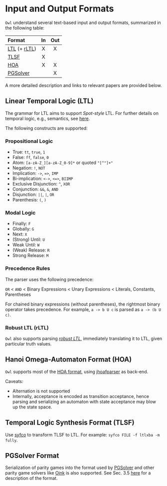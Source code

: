 # Input and Output Formats

`Owl` understand several text-based input and output formats, summarized in the following table:

| Format | In  | Out |
|:-------|:---:|:---:|
| [LTL](#LTL) (+ [rLTL](#rLTL)) | X |  X |
| [TLSF](#TLSF) | X | |
| [HOA](#HOA) | X |  X |
| [PGSolver](#pgsolver) | | X |

A more detailed description and links to relevant papers are provided below.

## <a name="LTL" /> Linear Temporal Logic (LTL)

The grammar for LTL aims to support *Spot-style* LTL.
For further details on temporal logic, e.g., semantics, see [here](https://spot.lrde.epita.fr/tl.pdf).

The following constructs are supported:

### Propositional Logic

  * True: `tt`, `true`, `1`
  * False: `ff`, `false`, `0`
  * Atom: `[a-zA-Z_][a-zA-Z_0-9]*` or quoted `"[^"]+"`
  * Negation: `!`, `NOT`
  * Implication: `->`, `=>`, `IMP`
  * Bi-implication: `<->`, `<=>`, `BIIMP`
  * Exclusive Disjunction: `^`, `XOR`
  * Conjunction: `&&`, `&`, `AND`
  * Disjunction: `||`, `|`, `OR`
  * Parenthesis: `(`, `)`

###  Modal Logic

  * Finally: `F`
  * Globally: `G`
  * Next: `X`
  * (Strong) Until: `U`
  * Weak Until: `W`
  * (Weak) Release: `R`
  * Strong Release: `M`

### Precedence Rules

The parser uses the following precedence:

`OR` < `AND` < Binary Expressions < Unary Expressions < Literals, Constants, Parentheses

For chained binary expressions (without parentheses), the rightmost binary operator takes precedence.
For example, `a -> b U c` is parsed as `a -> (b U c)`.


### <a name="rLTL" /> Robust LTL (rLTL)

`Owl` also supports parsing [*robust LTL*](https://arxiv.org/abs/1510.08970), immediately translating it to LTL, given particular truth values.


## <a name="HOA" /> Hanoi Omega-Automaton Format (HOA)

`Owl` supports most of the [HOA format](http://adl.github.io/hoaf/), using [jhoafparser](http://automata.tools/hoa/jhoafparser/) as back-end.

Caveats:
  * Alternation is not supported
  * Internally, acceptance is encoded as transition acceptance, hence parsing and serializing an automaton with state acceptance may blow up the state space.


## <a name="TLSF" /> Temporal Logic Synthesis Format (TLSF)

Use [syfco](https://github.com/reactive-systems/syfco) to transform TLSF to LTL. For example: `syfco FILE -f ltlxba -m fully`.


## <a name="pgsolver" /> PGSolver Format

Serialization of parity games into the format used by [PGSolver](https://github.com/tcsprojects/pgsolver) and other parity game solvers like [Oink](https://arxiv.org/abs/1801.03859) is also supported. See Sec. 3.5 [here](https://github.com/tcsprojects/pgsolver/blob/master/doc/pgsolver.pdf) for a description of the format.
